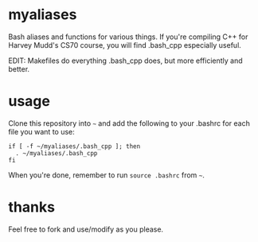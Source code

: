 # myaliases
Bash aliases and functions for various things. If you're compiling C++ for Harvey Mudd's CS70 course, you will find .bash_cpp especially useful.

EDIT: Makefiles do everything .bash_cpp does, but more efficiently and better. 

# usage
Clone this repository into `~` and add the following to your .bashrc for each file you want to use:
```
if [ -f ~/myaliases/.bash_cpp ]; then
  . ~/myaliases/.bash_cpp
fi
```
When you're done, remember to run `source .bashrc` from `~`. 

# thanks
Feel free to fork and use/modify as you please. 
